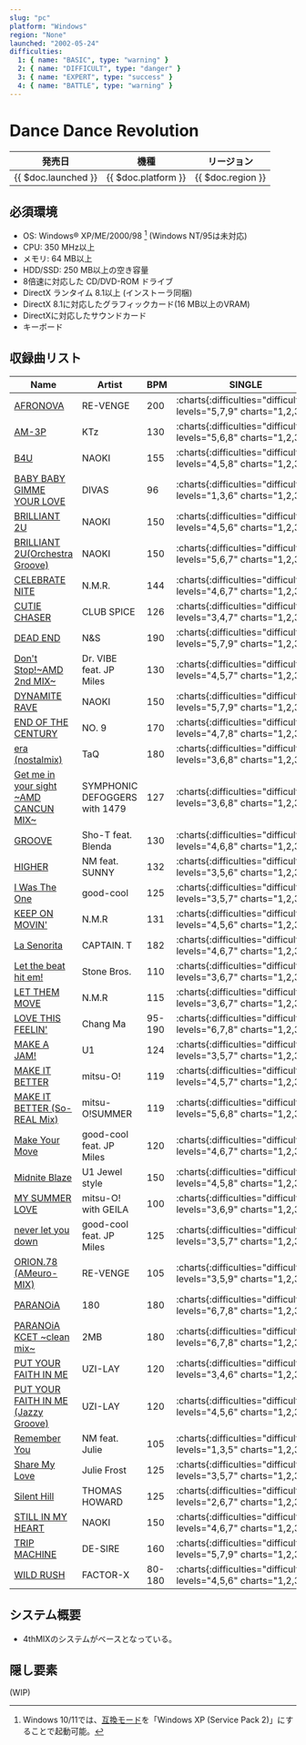 ```yaml
---
slug: "pc"
platform: "Windows"
region: "None"
launched: "2002-05-24"
difficulties:
  1: { name: "BASIC", type: "warning" }
  2: { name: "DIFFICULT", type: "danger" }
  3: { name: "EXPERT", type: "success" }
  4: { name: "BATTLE", type: "warning" }
---
```


# Dance Dance Revolution

|発売日|機種|リージョン|
|------|----|---------|
|{{ $doc.launched }}|{{ $doc.platform }}|{{ $doc.region }}|

## 必須環境

- OS: Windows® XP/ME/2000/98 [^1] (Windows NT/95は未対応)
- CPU: 350 MHz以上
- メモリ: 64 MB以上
- HDD/SSD: 250 MB以上の空き容量
- 8倍速に対応した CD/DVD-ROM ドライブ
- DirectX ランタイム 8.1以上 (インストーラ同梱)
- DirectX 8.1に対応したグラフィックカード(16 MB以上のVRAM)
- DirectXに対応したサウンドカード
- キーボード

[^1]: Windows 10/11では、[互換モード](https://support.microsoft.com/ja-jp/windows/%E5%8F%A4%E3%81%84%E3%82%A2%E3%83%97%E3%83%AA%E3%82%84%E3%83%97%E3%83%AD%E3%82%B0%E3%83%A9%E3%83%A0%E3%82%92-windows-%E3%81%A8%E4%BA%92%E6%8F%9B%E6%80%A7%E3%81%AE%E3%81%82%E3%82%8B%E3%82%82%E3%81%AE%E3%81%AB%E3%81%99%E3%82%8B-783d6dd7-b439-bdb0-0490-54eea0f45938)を「Windows XP (Service Pack 2)」にすることで起動可能。

## 収録曲リスト

|Name|Artist|BPM|SINGLE|DOUBLE|6-PANELS|BATTLE|
|----|------|---|------|------|--------|------|
|[AFRONOVA](/playstation-jp/3rd/afronova)|RE-VENGE|200|:charts{:difficulties="difficulties" levels="5,7,9" charts="1,2,3"}|:charts{:difficulties="difficulties" levels="5,6,9" charts="1,2,3"}|:charts{:difficulties="difficulties" levels="6,7,8" charts="1,2,3"}|:charts{:difficulties="difficulties" levels="7" charts="4"}|
|[AM-3P](/playstation-jp/2nd/am-3p)|KTz|130|:charts{:difficulties="difficulties" levels="5,6,8" charts="1,2,3"}|:charts{:difficulties="difficulties" levels="3,6,8" charts="1,2,3"}|:charts{:difficulties="difficulties" levels="5,6,7" charts="1,2,3"}|:charts{:difficulties="difficulties" levels="6" charts="4"}|
|[B4U](/playstation-jp/4th/b4u)|NAOKI|155|:charts{:difficulties="difficulties" levels="4,5,8" charts="1,2,3"}|:charts{:difficulties="difficulties" levels="4,5,8" charts="1,2,3"}|:charts{:difficulties="difficulties" levels="4,6,7" charts="1,2,3"}|:charts{:difficulties="difficulties" levels="6" charts="4"}|
|[BABY BABY GIMME YOUR LOVE](/playstation-jp/4th/baby-baby-gimme-your-love)|DIVAS|96|:charts{:difficulties="difficulties" levels="1,3,6" charts="1,2,3"}|:charts{:difficulties="difficulties" levels="1,3,5" charts="1,2,3"}|:charts{:difficulties="difficulties" levels="2,4,6" charts="1,2,3"}|:charts{:difficulties="difficulties" levels="4" charts="4"}|
|[BRILLIANT 2U](/playstation-jp/2nd/brilliant-2u)|NAOKI|150|:charts{:difficulties="difficulties" levels="4,5,6" charts="1,2,3"}|:charts{:difficulties="difficulties" levels="4,5,7" charts="1,2,3"}|:charts{:difficulties="difficulties" levels="4,6,7" charts="1,2,3"}|:charts{:difficulties="difficulties" levels="5" charts="4"}|
|[BRILLIANT 2U(Orchestra Groove)](/playstation-jp/2nd/brilliant-2u-orchestra-groove)|NAOKI|150|:charts{:difficulties="difficulties" levels="5,6,7" charts="1,2,3"}|:charts{:difficulties="difficulties" levels="4,6,7" charts="1,2,3"}|:charts{:difficulties="difficulties" levels="4,5,7" charts="1,2,3"}|:charts{:difficulties="difficulties" levels="7" charts="4"}|
|[CELEBRATE NITE](/songs/celebrate-nite)|N.M.R.|144|:charts{:difficulties="difficulties" levels="4,6,7" charts="1,2,3"}|:charts{:difficulties="difficulties" levels="3,6,7" charts="1,2,3"}|:charts{:difficulties="difficulties" levels="4,6,7" charts="1,2,3"}|:charts{:difficulties="difficulties" levels="5" charts="4"}|
|[CUTIE CHASER](/playstation-jp/3rd/cutie-chaser)|CLUB SPICE|126|:charts{:difficulties="difficulties" levels="3,4,7" charts="1,2,3"}|:charts{:difficulties="difficulties" levels="4,6,8" charts="1,2,3"}|:charts{:difficulties="difficulties" levels="3,5,7" charts="1,2,3"}|:charts{:difficulties="difficulties" levels="5" charts="4"}|
|[DEAD END](/playstation-jp/3rd/dead-end)|N&S|190|:charts{:difficulties="difficulties" levels="5,7,9" charts="1,2,3"}|:charts{:difficulties="difficulties" levels="5,7,9" charts="1,2,3"}|:charts{:difficulties="difficulties" levels="6,7,8" charts="1,2,3"}|:charts{:difficulties="difficulties" levels="4" charts="4"}|
|[Don't Stop!\~AMD 2nd MIX\~](/playstation-jp/4th/dont-stop)|Dr. VIBE feat. JP Miles|130|:charts{:difficulties="difficulties" levels="4,5,7" charts="1,2,3"}|:charts{:difficulties="difficulties" levels="3,5,6" charts="1,2,3"}|:charts{:difficulties="difficulties" levels="3,4,6" charts="1,2,3"}|:charts{:difficulties="difficulties" levels="7" charts="4"}|
|[DYNAMITE RAVE](/dreamcast-jp/2nd/dynamite-rave)|NAOKI|150|:charts{:difficulties="difficulties" levels="5,7,9" charts="1,2,3"}|:charts{:difficulties="difficulties" levels="4,7,9" charts="1,2,3"}|:charts{:difficulties="difficulties" levels="5,6,8" charts="1,2,3"}|:charts{:difficulties="difficulties" levels="6" charts="4"}|
|[END OF THE CENTURY](/playstation-jp/3rd/end-of-the-century)|NO. 9|170|:charts{:difficulties="difficulties" levels="4,7,8" charts="1,2,3"}|:charts{:difficulties="difficulties" levels="4,6,8" charts="1,2,3"}|:charts{:difficulties="difficulties" levels="5,6,9" charts="1,2,3"}|:charts{:difficulties="difficulties" levels="4" charts="4"}|
|[era (nostalmix)](/playstation-jp/4th/era)|TaQ|180|:charts{:difficulties="difficulties" levels="3,6,8" charts="1,2,3"}|:charts{:difficulties="difficulties" levels="3,6,8" charts="1,2,3"}|:charts{:difficulties="difficulties" levels="4,6,8" charts="1,2,3"}|:charts{:difficulties="difficulties" levels="7" charts="4"}|
|[Get me in your sight \~AMD CANCUN MIX\~](/playstation-jp/4th/get-me-in-your-sight)|SYMPHONIC DEFOGGERS with 1479|127|:charts{:difficulties="difficulties" levels="3,6,8" charts="1,2,3"}|:charts{:difficulties="difficulties" levels="3,6,7" charts="1,2,3"}|:charts{:difficulties="difficulties" levels="3,4,7" charts="1,2,3"}|:charts{:difficulties="difficulties" levels="3" charts="4"}|
|[GROOVE](/playstation-jp/4th/groove)|Sho-T feat. Blenda|130|:charts{:difficulties="difficulties" levels="4,6,8" charts="1,2,3"}|:charts{:difficulties="difficulties" levels="3,6,8" charts="1,2,3"}|:charts{:difficulties="difficulties" levels="3,6,8" charts="1,2,3"}|:charts{:difficulties="difficulties" levels="6" charts="4"}|
|[HIGHER](/playstation-jp/4th/higher)|NM feat. SUNNY|132|:charts{:difficulties="difficulties" levels="3,5,6" charts="1,2,3"}|:charts{:difficulties="difficulties" levels="3,5,7" charts="1,2,3"}|:charts{:difficulties="difficulties" levels="3,5,7" charts="1,2,3"}|:charts{:difficulties="difficulties" levels="7" charts="4"}|
|[I Was The One](/songs/i-was-the-one)|good-cool|125|:charts{:difficulties="difficulties" levels="3,5,7" charts="1,2,3"}|:charts{:difficulties="difficulties" levels="3,5,7" charts="1,2,3"}|:charts{:difficulties="difficulties" levels="3,5,6" charts="1,2,3"}||
|[KEEP ON MOVIN'](/playstation-jp/2nd/keep-on-movin)|N.M.R|131|:charts{:difficulties="difficulties" levels="4,5,6" charts="1,2,3"}|:charts{:difficulties="difficulties" levels="4,5,6" charts="1,2,3"}|:charts{:difficulties="difficulties" levels="4,6,7" charts="1,2,3"}|:charts{:difficulties="difficulties" levels="4" charts="4"}|
|[La Senorita](/playstation-jp/3rd/la-senorita)|CAPTAIN. T|182|:charts{:difficulties="difficulties" levels="4,6,7" charts="1,2,3"}|:charts{:difficulties="difficulties" levels="4,6,8" charts="1,2,3"}|:charts{:difficulties="difficulties" levels="4,6,9" charts="1,2,3"}|:charts{:difficulties="difficulties" levels="5" charts="4"}|
|[Let the beat hit em!](/playstation-jp/extra/let-the-beat-hit-em)|Stone Bros.|110|:charts{:difficulties="difficulties" levels="3,6,7" charts="1,2,3"}|:charts{:difficulties="difficulties" levels="3,6,7" charts="1,2,3"}|:charts{:difficulties="difficulties" levels="3,5,7" charts="1,2,3"}|:charts{:difficulties="difficulties" levels="5" charts="4"}|
|[LET THEM MOVE](/playstation-jp/2nd/let-them-move)|N.M.R|115|:charts{:difficulties="difficulties" levels="3,6,7" charts="1,2,3"}|:charts{:difficulties="difficulties" levels="3,6,7" charts="1,2,3"}|:charts{:difficulties="difficulties" levels="3,6,7" charts="1,2,3"}|:charts{:difficulties="difficulties" levels="5" charts="4"}|
|[LOVE THIS FEELIN'](/playstation-jp/2nd/love-this-feelin)|Chang Ma|95-190|:charts{:difficulties="difficulties" levels="6,7,8" charts="1,2,3"}|:charts{:difficulties="difficulties" levels="4,6,8" charts="1,2,3"}|:charts{:difficulties="difficulties" levels="7,8,8" charts="1,2,3"}|:charts{:difficulties="difficulties" levels="6" charts="4"}|
|[MAKE A JAM!](/playstation-jp/1st/make-a-jam)|U1|124|:charts{:difficulties="difficulties" levels="3,5,7" charts="1,2,3"}|:charts{:difficulties="difficulties" levels="3,6,7" charts="1,2,3"}|:charts{:difficulties="difficulties" levels="4,5,8" charts="1,2,3"}|:charts{:difficulties="difficulties" levels="6" charts="4"}|
|[MAKE IT BETTER](/playstation-jp/1st/make-it-better)|mitsu-O!|119|:charts{:difficulties="difficulties" levels="4,5,7" charts="1,2,3"}|:charts{:difficulties="difficulties" levels="5,6,7" charts="1,2,3"}|:charts{:difficulties="difficulties" levels="5,7,7" charts="1,2,3"}|:charts{:difficulties="difficulties" levels="4" charts="4"}|
|[MAKE IT BETTER (So-REAL Mix)](/playstation-jp/2nd/make-it-better-so-real)|mitsu-O!SUMMER|119|:charts{:difficulties="difficulties" levels="5,6,8" charts="1,2,3"}|:charts{:difficulties="difficulties" levels="5,6,8" charts="1,2,3"}|:charts{:difficulties="difficulties" levels="5,7,8" charts="1,2,3"}|:charts{:difficulties="difficulties" levels="8" charts="4"}|
|[Make Your Move](/playstation-jp/4th/make-your-move)|good-cool feat. JP Miles|120|:charts{:difficulties="difficulties" levels="4,6,7" charts="1,2,3"}|:charts{:difficulties="difficulties" levels="3,5,6" charts="1,2,3"}|:charts{:difficulties="difficulties" levels="4,6,9" charts="1,2,3"}|:charts{:difficulties="difficulties" levels="7" charts="4"}|
|[Midnite Blaze](/playstation-jp/4th/midnite-blaze)|U1 Jewel style|150|:charts{:difficulties="difficulties" levels="4,5,8" charts="1,2,3"}|:charts{:difficulties="difficulties" levels="4,5,7" charts="1,2,3"}|:charts{:difficulties="difficulties" levels="4,5,8" charts="1,2,3"}|:charts{:difficulties="difficulties" levels="7" charts="4"}|
|[MY SUMMER LOVE](/playstation-jp/4th/my-summer-love)|mitsu-O! with GEILA|100|:charts{:difficulties="difficulties" levels="3,6,9" charts="1,2,3"}|:charts{:difficulties="difficulties" levels="3,5,7" charts="1,2,3"}|:charts{:difficulties="difficulties" levels="3,5,8" charts="1,2,3"}|:charts{:difficulties="difficulties" levels="4" charts="4"}|
|[never let you down](/playstation-jp/4th/never-let-you-down)|good-cool feat. JP Miles|125|:charts{:difficulties="difficulties" levels="3,5,7" charts="1,2,3"}|:charts{:difficulties="difficulties" levels="3,5,6" charts="1,2,3"}|:charts{:difficulties="difficulties" levels="4,5,7" charts="1,2,3"}|:charts{:difficulties="difficulties" levels="7" charts="4"}|
|[ORION.78 (AMeuro-MIX)](/playstation-jp/4th/orion-78-ameuro)|RE-VENGE|105|:charts{:difficulties="difficulties" levels="3,5,9" charts="1,2,3"}|:charts{:difficulties="difficulties" levels="3,5,8" charts="1,2,3"}|:charts{:difficulties="difficulties" levels="3,5,7" charts="1,2,3"}|:charts{:difficulties="difficulties" levels="7" charts="4"}|
|[PARANOiA](/playstation-jp/1st/paranoia)|180|180|:charts{:difficulties="difficulties" levels="6,7,8" charts="1,2,3"}|:charts{:difficulties="difficulties" levels="6,7,8" charts="1,2,3"}|:charts{:difficulties="difficulties" levels="7,8,9" charts="1,2,3"}|:charts{:difficulties="difficulties" levels="7" charts="4"}|
|[PARANOiA KCET \~clean mix\~](/playstation-jp/1st/paranoia-kcet)|2MB|180|:charts{:difficulties="difficulties" levels="6,7,8" charts="1,2,3"}|:charts{:difficulties="difficulties" levels="6,7,8" charts="1,2,3"}|:charts{:difficulties="difficulties" levels="7,8,9" charts="1,2,3"}|:charts{:difficulties="difficulties" levels="7" charts="4"}|
|[PUT YOUR FAITH IN ME](/playstation-jp/2nd/put-your-faith-in-me)|UZI-LAY|120|:charts{:difficulties="difficulties" levels="3,4,6" charts="1,2,3"}|:charts{:difficulties="difficulties" levels="3,4,6" charts="1,2,3"}|:charts{:difficulties="difficulties" levels="4,5,6" charts="1,2,3"}|:charts{:difficulties="difficulties" levels="5" charts="4"}|
|[PUT YOUR FAITH IN ME (Jazzy Groove)](/playstation-jp/2nd/put-your-faith-in-me-jazzy-groove)|UZI-LAY|120|:charts{:difficulties="difficulties" levels="4,5,6" charts="1,2,3"}|:charts{:difficulties="difficulties" levels="5,6,6" charts="1,2,3"}|:charts{:difficulties="difficulties" levels="5,6,8" charts="1,2,3"}|:charts{:difficulties="difficulties" levels="5" charts="4"}|
|[Remember You](/playstation-jp/extra/remember-you)|NM feat. Julie|105|:charts{:difficulties="difficulties" levels="1,3,5" charts="1,2,3"}|:charts{:difficulties="difficulties" levels="1,3,5" charts="1,2,3"}|:charts{:difficulties="difficulties" levels="1,3,5" charts="1,2,3"}||
|[Share My Love](/playstation-jp/4th/share-my-love)|Julie Frost|125|:charts{:difficulties="difficulties" levels="3,5,7" charts="1,2,3"}|:charts{:difficulties="difficulties" levels="3,4,5" charts="1,2,3"}|:charts{:difficulties="difficulties" levels="3,4,5" charts="1,2,3"}|:charts{:difficulties="difficulties" levels="4" charts="4"}|
|[Silent Hill](/playstation-jp/3rd/silent-hill)|THOMAS HOWARD|125|:charts{:difficulties="difficulties" levels="2,6,7" charts="1,2,3"}|:charts{:difficulties="difficulties" levels="3,6,7" charts="1,2,3"}|:charts{:difficulties="difficulties" levels="4,5,7" charts="1,2,3"}|:charts{:difficulties="difficulties" levels="3" charts="4"}|
|[STILL IN MY HEART](/songs/still-in-my-heart)|NAOKI|150|:charts{:difficulties="difficulties" levels="4,6,7" charts="1,2,3"}|:charts{:difficulties="difficulties" levels="4,6,7" charts="1,2,3"}|:charts{:difficulties="difficulties" levels="4,5,7" charts="1,2,3"}||
|[TRIP MACHINE](/playstation-jp/1st/trip-machine)|DE-SIRE|160|:charts{:difficulties="difficulties" levels="5,7,9" charts="1,2,3"}|:charts{:difficulties="difficulties" levels="5,7,9" charts="1,2,3"}|:charts{:difficulties="difficulties" levels="7,8,8" charts="1,2,3"}|:charts{:difficulties="difficulties" levels="8" charts="4"}|
|[WILD RUSH](/playstation-jp/extra/wild-rush)|FACTOR-X|80-180|:charts{:difficulties="difficulties" levels="4,5,6" charts="1,2,3"}|:charts{:difficulties="difficulties" levels="4,5,7" charts="1,2,3"}|:charts{:difficulties="difficulties" levels="4,6,8" charts="1,2,3"}|:charts{:difficulties="difficulties" levels="7" charts="4"}|

## システム概要

- 4thMIXのシステムがベースとなっている。

## 隠し要素

(WIP)
